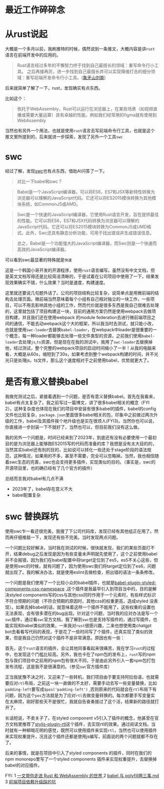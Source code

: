 # 最近工作碎碎念

# 从rust说起

大概是一个多月以前，我刷推特的时候，偶然说到一条推文，大概内容是讲`rust`语言在前端开发中的应用的。

 >Rust语言经过多年的不懈努力终于找到自己最擅长的领域：重写命令行小工具。
>之后再接再厉，进一步找到自己最擅长并可以实现降维打击的细分领域：重写前端开发命令行小工具。([象牙山刘能](https://twitter.com/disksing/status/1613388069876674561))


后来就简单了解了一下，rust，发现确实有点东西。

比如这个：

>依托于WebAssembly，Rust可以运行在浏览器上，在某些场景（如视频直播或需要大量运算）具有卓越的性能，例如我们经常用的figma就有使用到WebAssembly

当然也有另外一个用法，也就是使用`rust`语言去写前端命令行工具，也就是这个推文里所提到的，后来就进一步探索，发现了另外一个工具`swc`

# swc

经过了解，发现[swc](https://swc.rs/)也有点东西，借助AI问答了一下。

>对比一下babel和swc？

>Babel是一个JavaScript编译器，可以将ES6，ES7和JSX等新特性转换为浏览器可以理解的JavaScript代码。它还可以将ES2015模块转换为其他模块系统，如CommonJS或AMD。

>Swc是一个快速的JavaScript编译器，它使用Rust语言开发，旨在提供最佳的性能。它可以将ES6，ES7和JSX代码转换为浏览器可以理解的JavaScript代码。它还可以将ES2015模块转换为CommonJS或UMD格式。此外，Swc还具有静态分析功能，可用于找出错误并生成错误信息。

>总之，Babel是一个功能强大的JavaScript编译器，而Swc则是一个快速而高效的JavaScript编译器。

可以看到swc最显著的特殊就是`快速`

这是一个韩国小哥开发的开源程序，使用`rust`语言编写。虽然没有中文文档，但是英文文档写得还是比较简洁清晰的，于是试着在公司项目中使用了一下，结果发现效果确实不错，什么效果？当时是速度，构建速度。

这里就还要说几句题外话了。公司的项目结构比较复杂，说简单点是用微前端的结构去处理页面。微前端当然意味着每个小组有自己相对独立的一块工作，一些项目，可以不用去影响其他小组的工作，然而代价就是很多东西是我自己很难去处理的，这里就包括了项目构建这一块，目前的通用方案仍然是使用webpack去做项目构建，并且我们还在使用webpack 的module federation去进行微前端项目之间的通信，不能去动webpack这个大的框架，所以我当时去测试，就只能小改，也就是使用`swc-loader`去替换`babel-loader`，在webpack中loader是很重要的一个概念，每一种loader都能够去处理一些文件类型的资源，之前我们使用`babel-loader`去处理`js`,`ts`资源，但是现在在我的测试中，我用了`swc-loader`去替换掉他，经过测试，整个完整的webpack项目的启动时间缩小了一半！从我的电脑来看，大概是从60s，缩短到了30s，如果考虑到整个webpack构建的时间，并不光光只是处理js，ts文件，那么这个速度相对于之前使用babel，优势就更大了。

# 是否有意义替换babel

我做完测试之后，紧接着遇到一个问题，是否有意义替换babel。首先在我看来，babel有点太复杂了。我之前写过一篇博文，讲了很多babel相关的概念（FYI 2）。这种复杂度也体现在我们的项目中安装有很多babel的插件，babel的config文件也比较复杂，`package.json`里面很多babel相关的包，印象中之前做过两次升级的工作，babel及其插件挨个地升级也是实在很烦人(FYI3)。当然你也可以说，你直接进一步封装一下不就好了，当然也可以，但目前我们没有这么做。

我的另外一个问题是，时间已经来到了2023年，到底还有没有必要使用一个最初目的是为浏览器上能够跑ES2015写的代码而准备的库？我想是没有太大目的的，当然其实babel还有别的目的，比如说可以转化一些还处于stage阶段的语法规范，这种情况，如果用的不多，甚至不需要，完全可以忽略掉。当然，我也相信随着swc生态的完善，swc也会支持更多插件，实现类似的目的。（事实是，swc的开源项目里，也的确已经有了几个官方的插件）

总结而言我对babel有几点不满
- 2023年了，babel存在意义不大
- babel配置复杂

# swc 替换踩坑

使用swc乍一看还很完美，我搜了下公司代码库，发现已经有其他组正在用了。然而再仔细推敲一下，发现还有些不完美。当时发现两点问题。

一个问题比较好解决，当时我在测试的时候，很快就发现，我们的某些页面打不开，结果debug之后发现是因为有些变量未声明就先使用了，这个之前使用babel并不会报错，因为我们在babel配置中将target定位到了es5，es5不关心这些，但是使用swc的时候，就有问题了，因为使用swc我们将target定位到了es6，问题就出现了。我的解决办法，就是使用eslint去做检查，把出错的语法一条条修改。

一个问题是我们使用了一个比较小众的babel插件，也就是[babel-plugin-styled-components-css-namespace](https://github.com/QuickBase/babel-plugin-styled-components-css-namespace) ,这个插件是我最早引入到项目当中的，目的是解决styled components写的css与其他css同时作用于一个元素时，有些样式标识不符合预期的问题（不符合预期的原因时，其他css的权重更高，造成styled 没表现）。如果去掉babel的话，就意味着这样一个插件不能用了，这些权重的设置也无法表现，会有很多潜在的bug出现。针对这个问题，当时我的应对办法是写一个`swc`插件，通过看`swc`官方文档，我了解到`swc`也是支持写插件的，通过写插件，也能实现和babel类似的效果，一来我对`rust`很感兴趣，二来也想使用类chatgpt bot去看看写代码的表现，于是花了一些时间写了个插件，还真实现了类似的效果，但是我自己仍然对这个插件不是非常满意。原因也有一些：

首先，这个`rust`语言的插件，会让其他同事看起来很痛苦，我在学习`rust`的过程中，也发现这个门槛比较高。另外，我也卡在了npm包的发布上，`rust`写的npm包与我们项目中之前用的npm包有很大不同，于是由此另外引入一套npm包打包发布流程，这是我不是很满意的。（参见`swc`官方插件库）

正当我犹豫不决之时，又迎来了一些转机，我们项目由于要支持阿拉伯语，也就需要应对`rtl`布局，之前这一块一直做的不太好，需要手动去写一些变量替换，比如`padding-left`要写成`$pos('padding-left')` ,否则原来的代码就会在`rtl`布局下有问题，因为这个`pos`方法就是为了应对`rtl`去做变量转换的。每次都要手写变量实在太麻烦，刚好那些天不是很忙，我就自告奋勇接过了这个活，结果新的路径就打开了。

长话短说，不卖关子了。在styled component v5引入了插件的概念，他甚至在官方文档里推荐了[stylis-plugin-rtl](https://github.com/styled-components/stylis-plugin-rtl)这个插件，去实现rtl的效果。通过阅读文档，当时就有一种柳暗花明的感觉，既然可以使用插件来实现`rtl`，当然也可以使用插件来实现权重提升，况且这个插件还都是使用js编写，前面说的两个问题就都不存在了。

后来的事情，就是在项目中引入了styled components 的插件，同时在我们的npm monorepo里写了一个styled components 插件来实现权重提升，去替换掉babel的对应插件。






FYI:
1 [ 一文带你走进 Rust 和 WebAssembly 的世界 ](https://juejin.cn/post/6995518096576348173)
2 [babel 与 polyfill两三事.md](https://www.jianshu.com/p/bb0621101308)
3 [前端项目依赖升级踩的坑](https://hktkdy.com/2022/01/14/2022/fe_upgrade/)

